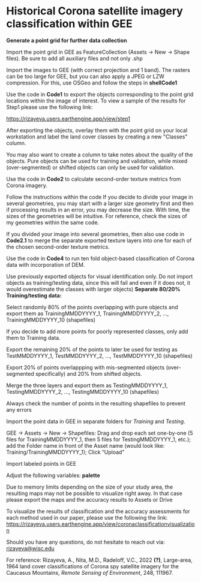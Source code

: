 # Historical Corona satellite imagery classification within GEE


  
  **Generate a point grid for further data collection**
  
  Import the point grid in GEE as FeatureCollection (Assets -> New -> Shape files). Be sure to add all auxiliary files and not only .shp

Import the images to GEE (with correct projection and 1 band). The rasters can be too large for GEE, but you can also apply a JPEG or LZW compression. For this, use OSGeo and follow the steps in **shellCode1**

Use the code in **Code1** to export the objects corresponding to the point grid locations within the image of interest. To view a sample of the results for Step1 please use the following link:

https://rizayeva.users.earthengine.app/view/step1

After exporting the objects, overlay them with the point grid on your local workstation and label the land cover classes by creating a new "Classes" column.

You may also want to create a column to take notes about the quality of the objects. Pure objects can be used for training and validation, while mixed (over-segmented) or shifted objects can only be used for validation.


Use the code in **Code2** to calculate second-order texture metrics from Corona imagery. 

Follow the instructions within the code
If you decide to divide your image in several geometries, you may start with a larger size geometry first and then if processing results in an error, you may decrease the size. With time, the sizes of the geometries will be intuitive. For reference, check the sizes of my geometries within the same code.

If you divided your image into several geometries, then also use code in **Code2.1** to merge the separate exported texture layers into one for each of the chosen second-order texture metrics. 


Use the code in **Code4** to run ten fold object-based classification of Corona data with incorporation of DEM. 

Use previously exported objects for visual identification only. Do not import objects as training/testing data, since this will fail and even if it does not, it would overestimate the classes with larger objects)
**Separate 80/20% Training/testing data:**


Select randomly 80% of the points overlapping with pure objects and export them as TrainingMMDDYYYY_1, TrainingMMDDYYYY_2, …, TrainingMMDDYYYY_10 (shapefiles)

If you decide to add more points for poorly represented classes, only add them to Training data.

Export the remaining 20% of the points to later be used for testing as TestMMDDYYYY_1, TestMMDDYYYY_2, …, TestMMDDYYYY_10 (shapefiles)

Export 20% of points overlappping with mis-segmented objects (over-segmented specifically) and 20% from shifted objects.

Merge the three layers and export them as TestingMMDDYYYY_1, TestingMMDDYYYY_2, …, TestingMMDDYYYY_10 (shapefiles)

Always check the number of points in the resulting shapefiles to prevent any errors

Import the point data in GEE in separate folders for *Training* and *Testing*. 

GEE -> Assets -> New -> Shapefiles: Drag and drop each set one-by-one (5 files for TrainingMMDDYYYY_1, then 5 files for TestingMMDDYYYY_1, etc.); add the Folder name in front of the Asset name (would look like: Training/TrainingMMDDYYYY_1); Click “Upload”

Import labeled points in GEE

Adjust the following variables: **palette**

Due to memory limits depending on the size of your study area, the resulting maps may not be possible to visualize right away. In that case please export the maps and the accuracy results to Assets or Drive


To visualize the results of classification and the accuracy assessments for each  method used in our paper, please use the following the link:
https://rizayeva.users.earthengine.app/view/coronaclassificationvisualization


Should you have any questions, do not hesitate to reach out via: rizayeva@wisc.edu

For reference:
Rizayeva, A., Nita, M.D., Radeloff, V.C., 2022 **(?)**, Large-area, 1964 land cover classifications of Corona spy satellite imagery for the Caucasus Mountains, *Remote Sensing of Environment*, 248, 111967.
